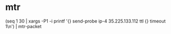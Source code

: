 # mtr


(seq 1 30 | xargs -P1 -i printf '{} send-probe ip-4 35.225.133.112 ttl {} timeout 1\n') | mtr-packet
